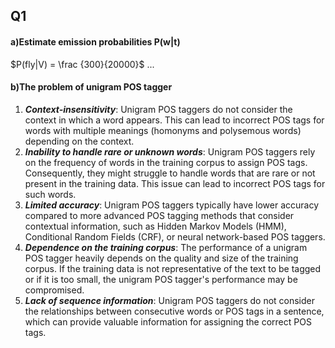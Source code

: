 ## Q1
#### a)Estimate emission probabilities P(w|t)
$P(fly|V) = \frac {300}{20000}$
...
#### b)The problem of unigram POS tagger
1. ***Context-insensitivity***: Unigram POS taggers do not consider the context in which a word appears. This can lead to incorrect POS tags for words with multiple meanings (homonyms and polysemous words) depending on the context.
2. ***Inability to handle rare or unknown words***: Unigram POS taggers rely on the frequency of words in the training corpus to assign POS tags. Consequently, they might struggle to handle words that are rare or not present in the training data. This issue can lead to incorrect POS tags for such words.
3. ***Limited accuracy***: Unigram POS taggers typically have lower accuracy compared to more advanced POS tagging methods that consider contextual information, such as Hidden Markov Models (HMM), Conditional Random Fields (CRF), or neural network-based POS taggers.
4. ***Dependence on the training corpus***: The performance of a unigram POS tagger heavily depends on the quality and size of the training corpus. If the training data is not representative of the text to be tagged or if it is too small, the unigram POS tagger's performance may be compromised.
5. ***Lack of sequence information***: Unigram POS taggers do not consider the relationships between consecutive words or POS tags in a sentence, which can provide valuable information for assigning the correct POS tags.